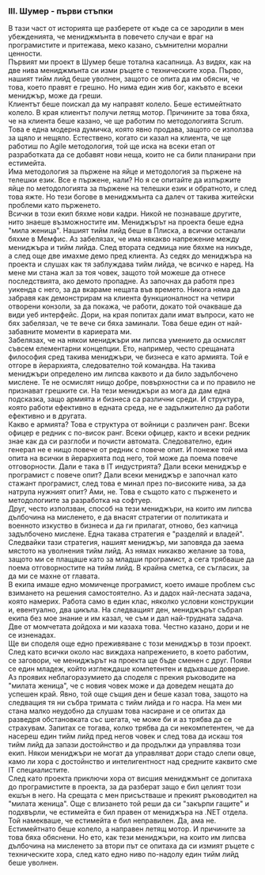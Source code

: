 ### III. Шумер - първи стъпки
В тази част от историята ще разберете от къде са се зародили в мен убежденията, че мениджмънта в повечето случаи е враг на програмистите и притежава, меко казано, съмнителни морални ценности.  
Първият ми проект в Шумер беше тотална касапница. Аз видях, как на две нива мениджмънта си изми ръцете с техническите хора. Първо, нашият тийм лийд беше уволнен, защото се опита да им обясни, че това, което правят е грешно. Но нима един жив бог, какъвто е всеки мениджър, може да греши.  
Клиентът беше поискал да му направят колело. Беше естимейтнато колело. В края клиентът получи летящ мотор. Причините за това бяха, че на клиента беше казано, че ще работим по методологията Scrum. Това е една модерна думичка, която явно продава, защото се използва за щяло и нещяло. Естествено, когато си казал на клиента, че ще работиш по Agile методология, той ще иска на всеки етап от разработката да се добавят нови неща, които не са били планирани при естимейта.  
Има методология за пържене на яйце и методология за пържене на телешки език. Все е пържене, нали? Но я се опитайте да изпържите яйце по методологията за пържене на телешки език и обратното, и след това яжте. Но тези богове в мениджмънта са далеч от такива житейски проблеми като пърженето.  
Всички в този екип бяхме нови кадри. Никой не познаваше другите, нито знаеше възможностите им. Мениджърът на проекта беше една "мила женица". Нашият тийм лийд беше в Плиска, а всички останали бяхме в Мемфис. Аз забелязах, че има някакво напрежение между мениджъра и тийм лийда. След втората седмица ние бяхме на никъде, а след още две имахме демо пред клиента. Аз седях до мениджъра на проекта и слушах как тя заблуждава тийм лийда, че всичко е наред. На мене ми стана жал за тоя човек, защото той можеше да отнесе последствията, ако демото пропадне. Аз започнах да работя през уикенда с него, за да вкараме нещата във времето. Никога няма да забравя как демонстрирам на клиента функционалност на четири отворени конзоли, за да покажа, че работи, докато той очакваше да види уеб интерфейс. Дори, на края попитах дали имат въпроси, като не бях забелязал, че те вече си бяха заминали. Това беше един от най-забавните моменти в кариерата ми.  
Забелязах, че на някои мениджъри им липсва умението да осмислят съвсем елементарни концепции. Ето, например, често срещаната философия сред такива мениджъри, че бизнеса е като армията. Той е отгоре в йерархията, следователно той командва. На такива мениджъри определено им липсва каквото и да било задълбочено мислене. Те не осмислят нищо добре, повърхностни са и по правило не признават грешките си. На тези мениджъри аз мога да дам една подсказка, защо армията и бизнеса са различни среди. И структура, която работи ефективно в едната среда, не е задължително да работи ефективно и в другата.  
Какво е армията? Това е структура от войници с различен ранг. Всеки офицер е редник с по-висок ранг. Всеки офицер, както и всеки редник знае как да си разглоби и почисти автомата. Следователно, един генерал не е нищо повече от редник с повече опит. И понеже той има опита на всички в йерархията под него, той може да поема повече отговорности. Дали е така в IT индустрията? Дали всеки мениджър е програмист с повече опит? Дали всеки мениджър е започнал като стажант програмист, след това е минал през по-високите нива, за да натрупа нужният опит? Ами, не. Това е същото като с пърженето и методологиите за разработка на софтуер.  
Друг, често използван, способ на тези мениджъри, на които им липсва дълбочина на мисленето, е да внасят стратегии от политиката и военното изкуство в бизнеса и да ги прилагат, отново, без капчица задълбочено мислене. Една такава стратегия е "разделяй и владей". Следвайки тази стратегия, нашият мениджър, ми заповяда да заема мястото на уволнения тийм лийд. Аз нямах никакво желание за това, защото ми се плащаше като за младши програмист, а сега трябваше да поема отговорностите на тийм лийд. В крайна сметка, се съгласих, за да ми се махне от главата.  
В екипа имаше едно момиченце програмист, което имаше проблем със взимането на решения самостоятелно. Аз и дадох най-лесната задача, която намерих. Работа само в един клас, няколко условни конструкции и, евентуално, два цикъла. На следващият ден, мениджърът събрал екипа без мое знание и им казал, че съм и дал най-трудната задача. Две от момчетата дойдоха и ми казаха това. Честно казано, дори и не се изненадах.  
Ще ви споделя още едно преживяване с този мениджър в този проект. След като всички около нас виждаха напрежението, в което работим, се заговори, че мениджърът на проекта ще бъде сменен с друг. Появи се един младеж, който изглеждаше компетентен и вдъхваше доверие. Аз проявих неблагоразумието да споделя с прекия ръководите на "милата женица", че с новия човек може и да доведем нещата до успешен край. Явно, той още същия ден и беше казал това, защото на следващия тя ни събра тримата с тийм лийда и го насра. На мен ми стана малко неудобно да слушам това насиране и се опитах да разведря обстановката със шегата, че може би и аз трябва да се страхувам. Запитах се тогава, колко трябва да си некомпетентен, че да насереш един тийм лийд пред негов човек и след това да искаш тоя тийм лийд да запази достойнство и да продължи да управлява този екип. Някои мениджъри не могат да управляват дори стадо слепи овце, камо ли хора с достойнство и интелигентност над средните каквито сме IT специалистите.  
След като проекта приключи хора от висшия мениджмънт се допитаха до програмистите в проекта, за да разберат защо е бил целият този екшън в него. На срещата с мен присъстваше и прекият ръководител на "милата женица". Още с влизането той реши да си "закърпи гащите" и подхвърли, че естимейта е бил правен от мениджъра на .NET отдела. Той намекваше, че естимейта е бил неправилен. Да, ама не. Естимейтнато беше колело, а направен летящ мотор. И причините за това бяха обяснени. Но ето, как тези мениджъри, на които им липсва дълбочина на мисленето за втори път се опитаха да си измият ръцете с техническите хора, след като едно ниво по-надолу един тийм лийд беше уволнен.  